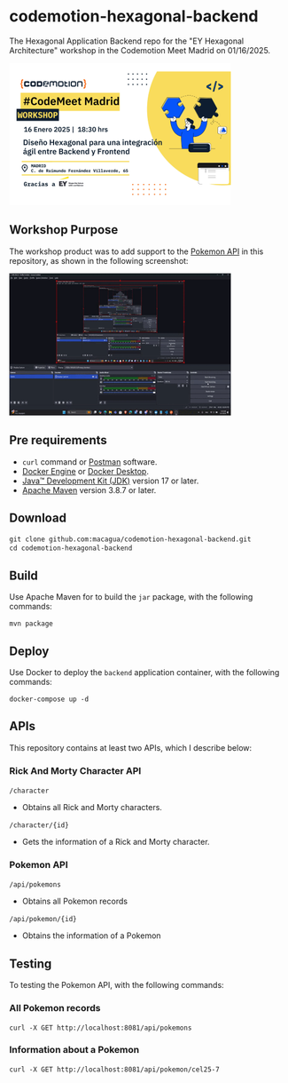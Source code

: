 # codemotion-hexagonal-backend

The Hexagonal Application Backend repo for the "EY Hexagonal Architecture"
workshop in the Codemotion Meet Madrid on 01/16/2025.

<a href="https://community.codemotion.com/codemotion-espana/meetups/codemeet-workshop-diseo-hexagonal-para-una-integracin-gil-entre-backend-y-frontend" title="CodeMeet Workshop: Diseño Hexagonal para una Integración Ágil entre Backend y Frontend">
  <img src="docs/images/event-cover.png" alt="The Hexagonal Architecture" width="400" height="256" />
</a>

## Workshop Purpose

The workshop product was to add support to the [Pokemon API](https://pokemontcg.io/) in this repository, as shown in the following screenshot:

<img src="docs/images/product_result_of_the_workshop.gif" alt="The Product Result of the Workshop" width="400" height="256" />

## Pre requirements

- ``curl`` command or [Postman](https://www.postman.com/) software.
- [Docker Engine](https://docs.docker.com/engine/install/) or [Docker Desktop](https://docs.docker.com/desktop/).
- [Java™ Development Kit (JDK)](https://vegastack.com/tutorials/how-to-install-openjdk-17-on-debian-12/) version 17 or later.
- [Apache Maven](https://maven.apache.org/) version 3.8.7 or later.

## Download

```
git clone github.com:macagua/codemotion-hexagonal-backend.git
cd codemotion-hexagonal-backend
```

## Build

Use Apache Maven for to build the ``jar`` package, with the following commands:

```
mvn package
```

## Deploy

Use Docker to deploy the ``backend`` application container, with the following commands:

```
docker-compose up -d
```

## APIs

This repository contains at least two APIs, which I describe below:

### Rick And Morty Character API

``/character``
- Obtains all Rick and Morty characters.

``/character/{id}``
- Gets the information of a Rick and Morty character.

### Pokemon API

``/api/pokemons``
- Obtains all Pokemon records

``/api/pokemon/{id}``
- Obtains the information of a Pokemon

## Testing

To testing the Pokemon API, with the following commands:

### All Pokemon records

```
curl -X GET http://localhost:8081/api/pokemons
```

### Information about a Pokemon

```
curl -X GET http://localhost:8081/api/pokemon/cel25-7
```
